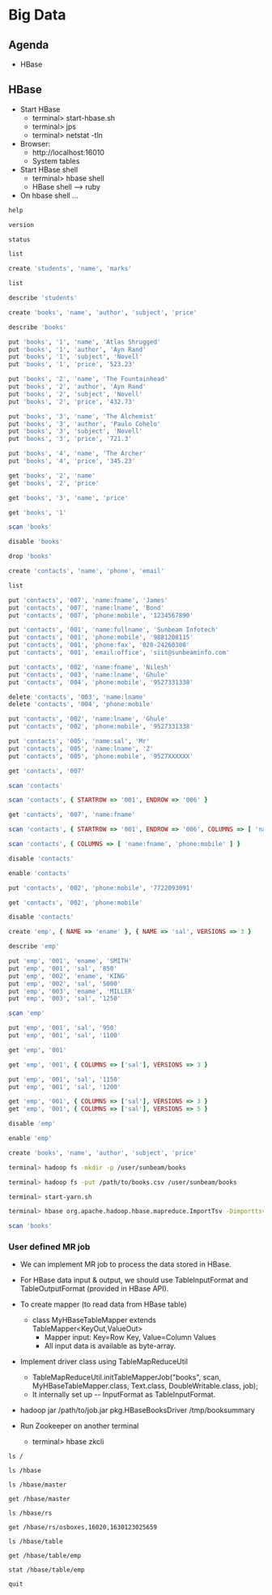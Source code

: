 # Big Data

## Agenda
* HBase

## HBase
* Start HBase
	* terminal> start-hbase.sh
	* terminal> jps
	* terminal> netstat -tln
* Browser:
	* http://localhost:16010
	* System tables
* Start HBase shell
	* terminal> hbase shell
	* HBase shell --> ruby
* On hbase shell ...

```ruby
help

version

status

list
```

```ruby
create 'students', 'name', 'marks'

list

describe 'students'
```

```ruby
create 'books', 'name', 'author', 'subject', 'price'

describe 'books'

put 'books', '1', 'name', 'Atlas Shrugged'
put 'books', '1', 'author', 'Ayn Rand'
put 'books', '1', 'subject', 'Novell'
put 'books', '1', 'price', '523.23'

put 'books', '2', 'name', 'The Fountainhead'
put 'books', '2', 'author', 'Ayn Rand'
put 'books', '2', 'subject', 'Novell'
put 'books', '2', 'price', '432.73'

put 'books', '3', 'name', 'The Alchemist'
put 'books', '3', 'author', 'Paulo Cohelo'
put 'books', '3', 'subject', 'Novell'
put 'books', '3', 'price', '721.3'

put 'books', '4', 'name', 'The Archer'
put 'books', '4', 'price', '345.23'

get 'books', '2', 'name'
get 'books', '2', 'price'

get 'books', '3', 'name', 'price'

get 'books', '1'

scan 'books'

disable 'books'

drop 'books'
```

```ruby
create 'contacts', 'name', 'phone', 'email'

list

put 'contacts', '007', 'name:fname', 'James'
put 'contacts', '007', 'name:lname', 'Bond'
put 'contacts', '007', 'phone:mobile', '1234567890'

put 'contacts', '001', 'name:fullname', 'Sunbeam Infotech'
put 'contacts', '001', 'phone:mobile', '9881208115'
put 'contacts', '001', 'phone:fax', '020-24260308'
put 'contacts', '001', 'email:office', 'siit@sunbeaminfo.com'

put 'contacts', '002', 'name:fname', 'Nilesh'
put 'contacts', '003', 'name:lname', 'Ghule'
put 'contacts', '004', 'phone:mobile', '9527331338'

delete 'contacts', '003', 'name:lname'
delete 'contacts', '004', 'phone:mobile'

put 'contacts', '002', 'name:lname', 'Ghule'
put 'contacts', '002', 'phone:mobile', '9527331338'

put 'contacts', '005', 'name:sal', 'Mr'
put 'contacts', '005', 'name:lname', 'Z'
put 'contacts', '005', 'phone:mobile', '9527XXXXXX'

get 'contacts', '007'

scan 'contacts'

scan 'contacts', { STARTROW => '001', ENDROW => '006' }

get 'contacts', '007', 'name:fname'

scan 'contacts', { STARTROW => '001', ENDROW => '006', COLUMNS => [ 'name:fname', 'phone:mobile' ] }

scan 'contacts', { COLUMNS => [ 'name:fname', 'phone:mobile' ] }

disable 'contacts'

enable 'contacts'

put 'contacts', '002', 'phone:mobile', '7722093091'

get 'contacts', '002', 'phone:mobile'

disable 'contacts'
```

```ruby
create 'emp', { NAME => 'ename' }, { NAME => 'sal', VERSIONS => 3 }

describe 'emp'

put 'emp', '001', 'ename', 'SMITH'
put 'emp', '001', 'sal', '850'
put 'emp', '002', 'ename', 'KING'
put 'emp', '002', 'sal', '5000'
put 'emp', '003', 'ename', 'MILLER'
put 'emp', '003', 'sal', '1250'

scan 'emp'

put 'emp', '001', 'sal', '950'
put 'emp', '001', 'sal', '1100'

get 'emp', '001'

get 'emp', '001', { COLUMNS => ['sal'], VERSIONS => 3 }

put 'emp', '001', 'sal', '1150'
put 'emp', '001', 'sal', '1200'

get 'emp', '001', { COLUMNS => ['sal'], VERSIONS => 3 }
get 'emp', '001', { COLUMNS => ['sal'], VERSIONS => 5 }

disable 'emp'

enable 'emp'

create 'books', 'name', 'author', 'subject', 'price'
```

```sh
terminal> hadoop fs -mkdir -p /user/sunbeam/books

terminal> hadoop fs -put /path/to/books.csv /user/sunbeam/books

terminal> start-yarn.sh

terminal> hbase org.apache.hadoop.hbase.mapreduce.ImportTsv -Dimporttsv.separator=, -Dimporttsv.columns="HBASE_ROW_KEY,name,author,subject,price" books /user/sunbeam/books/
```

```ruby
scan 'books'
```

### User defined MR job
* We can implement MR job to process the data stored in HBase.
* For HBase data input & output, we should use TableInputFormat and TableOutputFormat (provided in HBase API).
* To create mapper (to read data from HBase table)
	* class MyHBaseTableMapper extends TableMapper<KeyOut,ValueOut>
		* Mapper input: Key=Row Key, Value=Column Values
		* All input data is available as byte-array.
* Implement driver class using TableMapReduceUtil
	* TableMapReduceUtil.initTableMapperJob("books", scan,  MyHBaseTableMapper.class, Text.class, DoubleWritable.class, job);
	* It internally set up -- InputFormat as TableInputFormat.
* hadoop jar /path/to/job.jar pkg.HBaseBooksDriver /tmp/booksummary



* Run Zookeeper on another terminal
	* terminal> hbase zkcli

```
ls /

ls /hbase

ls /hbase/master

get /hbase/master

ls /hbase/rs

get /hbase/rs/osboxes,16020,1630123025659

ls /hbase/table

get /hbase/table/emp

stat /hbase/table/emp

quit
```


























